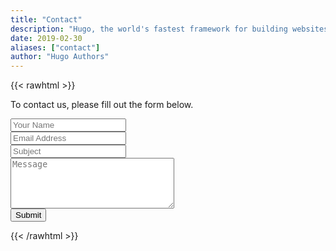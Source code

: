 ```yaml
---
title: "Contact"
description: "Hugo, the world's fastest framework for building websites"
date: 2019-02-30
aliases: ["contact"]
author: "Hugo Authors"
---
```


{{< rawhtml >}}

<div class="content">
    <p class="mb-2">To contact us, please fill out the form below.</p>
    <form name=contact action="https://getform.io/f/79d3339a-40da-4405-b5d2-d0433ea340bb" method=post>
    <div class="mb-4">
         <input type=text placeholder="Your Name" name=name class="w-full p-4 bg-gray-200 border border-gray-200 focus:outline-none focus:bg-white focus:border-gray-500 dark:bg-warmgray-700 dark:border-warmgray-700 dark:focus:bg-warmgray-800" required>
    </div>
    <div class="mb-4">
        <input type=text placeholder="Email Address" name=mail class="w-full p-4 bg-gray-200 border border-gray-200 focus:outline-none focus:bg-white focus:border-gray-500 dark:bg-warmgray-700 dark:border-warmgray-700 dark:focus:bg-warmgray-800" required>
    </div>
    <div class="mb-4">
        <input type=text placeholder="Subject" name=title class="w-full p-4 bg-gray-200 border border-gray-200 focus:outline-none focus:bg-white focus:border-gray-500 dark:bg-warmgray-700 dark:border-warmgray-700 dark:focus:bg-warmgray-800" required>
    </div>
    <div class="mb-4">
        <textarea rows=5 cols=30 placeholder="Message" name=message class="w-full p-4 bg-gray-200 border border-gray-200 focus:outline-none focus:bg-white focus:border-gray-500 dark:bg-warmgray-700 dark:border-warmgray-700 dark:focus:bg-warmgray-800" required></textarea>
    </div>
    <input type=submit value="Submit" class="w-full button duration-100 py-2 bg-gray-800 text-white cursor-pointer transition-colors hover:bg-gray-600">
    </form>
</div>
{{< /rawhtml >}}
